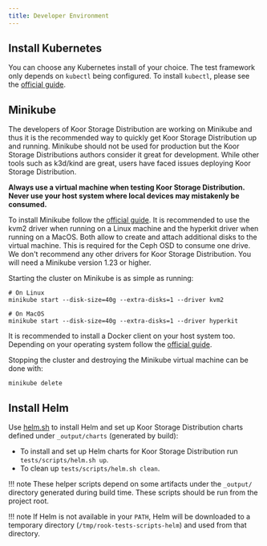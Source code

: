 ```yaml
---
title: Developer Environment
---
```


## Install Kubernetes

You can choose any Kubernetes install of your choice. The test framework only depends on `kubectl`
being configured. To install `kubectl`, please see the [official guide](https://kubernetes.io/docs/tasks/tools/#kubectl).

## Minikube

The developers of Koor Storage Distribution are working on Minikube and thus it is the recommended way to quickly get
Koor Storage Distribution up and running. Minikube should not be used for production but the Koor Storage Distributions authors
consider it great for development. While other tools such as k3d/kind are great, users have faced
issues deploying Koor Storage Distribution.

**Always use a virtual machine when testing Koor Storage Distribution. Never use your host system where local devices may mistakenly be consumed.**

To install Minikube follow the [official
guide](https://minikube.sigs.k8s.io/docs/start/). It is recommended to use the
kvm2 driver when running on a Linux machine and the hyperkit driver when running on a MacOS. Both
allow to create and attach additional disks to the virtual machine. This is required for the Ceph
OSD to consume one drive.  We don't recommend any other drivers for Koor Storage Distribution. You will need a Minikube
version 1.23 or higher.

Starting the cluster on Minikube is as simple as running:

```console
# On Linux
minikube start --disk-size=40g --extra-disks=1 --driver kvm2

# On MacOS
minikube start --disk-size=40g --extra-disks=1 --driver hyperkit
```

It is recommended to install a Docker client on your host system too. Depending on your operating
system follow the [official guide](https://docs.docker.com/engine/install/binaries/).

Stopping the cluster and destroying the Minikube virtual machine can be done with:

```console
minikube delete
```

## Install Helm

Use [helm.sh](/tests/scripts/helm.sh) to install Helm and set up Koor Storage Distribution charts defined under `_output/charts` (generated by build):

- To install and set up Helm charts for Koor Storage Distribution run `tests/scripts/helm.sh up`.
- To clean up `tests/scripts/helm.sh clean`.

!!! note
    These helper scripts depend on some artifacts under the `_output/` directory generated during build time.
    These scripts should be run from the project root.

!!! note
    If Helm is not available in your `PATH`, Helm will be downloaded to a temporary directory
(`/tmp/rook-tests-scripts-helm`) and used from that directory.
